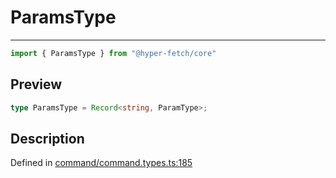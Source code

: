 

# ParamsType

<div class="api-docs__separator" data-reactroot="">

---

</div><div class="api-docs__import" data-reactroot="">

```ts
import { ParamsType } from "@hyper-fetch/core"
```

</div><div class="api-docs__section">

## Preview

</div><div class="api-docs__preview type single">

```ts
type ParamsType = Record<string, ParamType>;
```

</div><div class="api-docs__section">

## Description

</div><div class="api-docs__description"><span class="api-docs__do-not-parse">



</span></div><p class="api-docs__definition">

Defined in [command/command.types.ts:185](https://github.com/BetterTyped/hyper-fetch/blob/0bdb96c0/packages/core/src/command/command.types.ts#L185)

</p>